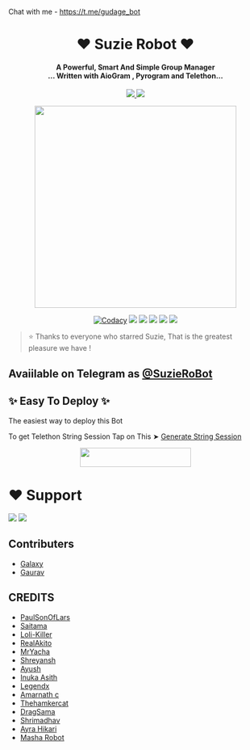 Chat with me - https://t.me/gudage_bot
<h1 align="center"><b>❤️ Suzie Robot  ❤️</b></h1>

<h4 align="center">A Powerful, Smart And Simple Group Manager <br> ... Written with AioGram , Pyrogram and Telethon...</h4>
<p align='center'>
  <a href="https://www.python.org/" alt="made-with-python"> <img src="https://img.shields.io/badge/Made%20with-Python-1f425f.svg?style=flat-square&logo=python&color=blue" /> </a>
  <a href="https://github.com/W2HGalaxy-OP/SuzieRoBot/graphs/commit-activity" alt="Maintenance"> <img src="https://img.shields.io/badge/Maintained%3F-yes-green.svg?style=flat-square" /> </a>
</p>

<p align="center"><a href="https://t.me/SuzieRoBot_support"><img src="https://telegra.ph/file/152074fd0e34541dcdc4b.jpg" width="400"></a></p>

<p align="center">
    <a href="https://app.codacy.com/manual/W2HGalaxy-OP/SuzieRoBot/dashboard"> <img src="https://img.shields.io/codacy/grade/4d58f2a402b54aed8a7d95f7add45a81?color=brightgreen&logo=codacy&logoColor=green&style=for-the-badge" alt="Codacy" /></a>
    <a href="https://github.com/W2HGalaxy-OP/SuzieRoBot"> <img src="https://img.shields.io/github/repo-size/W2HGalaxy-OP/SuzieRoBot?color=orange&logo=github&logoColor=green&style=for-the-badge" /></a>
    <a href="https://github.com/W2HGalaxy-OP/SuzieRoBot/commits/prince"> <img src="https://img.shields.io/github/last-commit/W2HGalaxy-OP/SuzieRoBot?color=brown&logo=github&logoColor=green&style=for-the-badge" /></a>
    <a href="https://github.com/W2HGalaxy-OP/SuzieRoBot/issues"> <img src="https://img.shields.io/github/issues/W2HGalaxy-OP/SuzieRoBot?color=blueviolet&logo=github&logoColor=green&style=for-the-badge" /></a>
    <a href="https://github.com/W2HGalaxy-OP/SuzieRoBot/network/members"> <img src="https://img.shields.io/github/forks/W2HGalaxy-OP/SuzieRoBot?color=red&logo=github&logoColor=green&style=for-the-badge" /></a>  
    <a href="https://pypi.org/project/Telethon/"> <img src="https://img.shields.io/pypi/v/telethon?color=yellow&label=telethon&logo=python&logoColor=green&style=for-the-badge" /></a>
</p>

> ⭐️ Thanks to everyone who starred Suzie, That is the greatest pleasure we have !

## Avaiilable on Telegram as [@SuzieRoBot](https://t.me/SuzieRoBot)

## ✨ Easy To Deploy ✨
The easiest way to deploy this Bot

To get Telethon String Session Tap on This ➤ [Generate String Session](https://replit.com/@GalaxyOp/W2HBOT#main.py)

<p align="center"><a href="https://heroku.com/deploy?template=https://github.com/W2HGalaxy-OP/SuzieRoBot"> <img src="https://img.shields.io/badge/Deploy%20To%20Heroku-black?style=for-the-badge&logo=heroku" width="220" height="38.45"/></a></p>
 
 
# ❤️ Support
<a href="https://t.me/SuzieRoBot_support"><img src="https://img.shields.io/badge/Join-Telegram%20Channel-red.svg?logo=Telegram"></a>
<a href="https://t.me/SuzieRoBot_updates"><img src="https://img.shields.io/badge/Join-Telegram%20Group-blue.svg?logo=telegram"></a>

## Contributers

- [Galaxy](https://github.com/W2HGalaxy-OP)
- [Gaurav](https://github.com/iisgaurav)

## CREDITS

- [PaulSonOfLars](https://github.com/PaulSonOfLars/tgbot)
- [Saitama](https://github.com/AnimeKaizoku)
- [Loli-Killer](https://github.com/Loli-Killer)
- [RealAkito](https://github.com/RealAkito)
- [MrYacha](https://github.com/MrYacha)
- [Shreyansh](https://github.com/okay-retard)
- [Ayush](https://github.com/MissJuliaRobot/MissJuliaRobot)
- [Inuka Asith](https://github.com/inukaasith)
- [Legendx](https://github.com/LEGENDXOP)
- [Amarnath c](https://github.com/Amarnathcdj)
- [Thehamkercat](https://github.com/thehamkercat)
- [DragSama](https://github.com/DragSama)
- [Shrimadhav](https://github.com/SpEcHiDe)
- [Ayra Hikari](https://github.com/AyraHikari)
- [Masha Robot](https://github.com/Mr-Dark-Prince/MashaRoBot)
